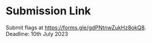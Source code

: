 # Submission Link
Submit flags at https://forms.gle/gdPNtnwZukHz8okQ8. <br>
Deadline: 10th July 2023
